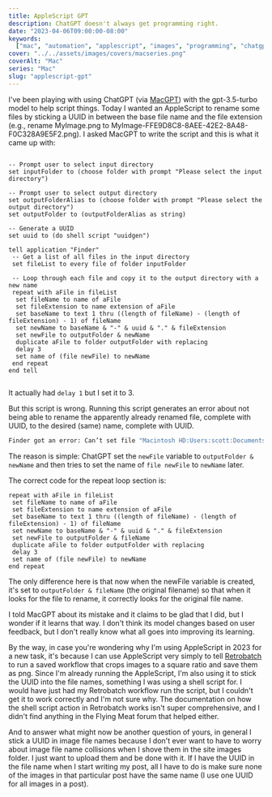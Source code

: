 ```yaml
---
title: AppleScript GPT
description: ChatGPT doesn't always get programming right.
date: "2023-04-06T09:00:00-08:00"
keywords:
  ["mac", "automation", "applescript", "images", "programming", "chatgpt"]
cover: "../../assets/images/covers/macseries.png"
coverAlt: "Mac"
series: "Mac"
slug: "applescript-gpt"
---
```


I've been playing with using ChatGPT (via [MacGPT](https://www.macgpt.com)) with the gpt-3.5-turbo model to help script things. Today I wanted an AppleScript to rename some files by sticking a UUID in between the base file name and the file extension (e.g., rename MyImage.png to MyImage-FFE9D8C8-8AEE-42E2-8A48-F0C328A9E5F2.png). I asked MacGPT to write the script and this is what it came up with:

```applescript

-- Prompt user to select input directory
set inputFolder to (choose folder with prompt "Please select the input directory")

-- Prompt user to select output directory
set outputFolderAlias to (choose folder with prompt "Please select the output directory")
set outputFolder to (outputFolderAlias as string)

-- Generate a UUID
set uuid to (do shell script "uuidgen")

tell application "Finder"
 -- Get a list of all files in the input directory
 set fileList to every file of folder inputFolder

 -- Loop through each file and copy it to the output directory with a new name
 repeat with aFile in fileList
  set fileName to name of aFile
  set fileExtension to name extension of aFile
  set baseName to text 1 thru ((length of fileName) - (length of fileExtension) - 1) of fileName
  set newName to baseName & "-" & uuid & "." & fileExtension
  set newFile to outputFolder & newName
  duplicate aFile to folder outputFolder with replacing
  delay 3
  set name of (file newFile) to newName
 end repeat
end tell


```

It actually had `delay 1` but I set it to 3.

But this script is wrong. Running this script generates an error about not being able to rename the apparently already renamed file, complete with UUID, to the desired (same) name, complete with UUID.

```sh frame="none"
Finder got an error: Can’t set file "Macintosh HD:Users:scott:Documents:Podcasts:FwB:BrewsImages:OUT:Cup_Shots_Kagoshima_800x-559DCE44-3B60-4CE9-8AEE-1A862C6498FA-CBC0F756-F7E3-4368-ACFB-98F4DC50E1BB.png" to "Cup_Shots_Kagoshima_800x-559DCE44-3B60-4CE9-8AEE-1A862C6498FA-CBC0F756-F7E3-4368-ACFB-98F4DC50E1BB.png".
```

The reason is simple: ChatGPT set the `newFile` variable to `outputFolder & newName` and then tries to set the name of `file newFile` to `newName` later.

The correct code for the repeat loop section is:

```applescript
repeat with aFile in fileList
 set fileName to name of aFile
 set fileExtension to name extension of aFile
 set baseName to text 1 thru ((length of fileName) - (length of fileExtension) - 1) of fileName
 set newName to baseName & "-" & uuid & "." & fileExtension
 set newFile to outputFolder & fileName
 duplicate aFile to folder outputFolder with replacing
 delay 3
 set name of (file newFile) to newName
end repeat
```

The only difference here is that now when the newFile variable is created, it's set to `outputFolder & fileName` (the original filename) so that when it looks for the file to rename, it correctly looks for the original file name.

I told MacGPT about its mistake and it claims to be glad that I did, but I wonder if it learns that way. I don't think its model changes based on user feedback, but I don't really know what all goes into improving its learning.

By the way, in case you're wondering why I'm using AppleScript in 2023 for a new task, it's because I can use AppleScript very simply to tell [Retrobatch](https://flyingmeat.com/retrobatch/) to run a saved workflow that crops images to a square ratio and save them as png. Since I'm already running the AppleScript, I'm also using it to stick the UUID into the file names, something I was using a shell script for. I would have just had my Retrobatch workflow run the script, but I couldn't get it to work correctly and I'm not sure why. The documentation on how the shell script action in Retrobatch works isn't super comprehensive, and I didn't find anything in the Flying Meat forum that helped either.

And to answer what might now be another question of yours, in general I stick a UUID in image file names because I don't ever want to have to worry about image file name collisions when I shove them in the site images folder. I just want to upload them and be done with it. If I have the UUID in the file name when I start writing my post, all I have to do is make sure none of the images in that particular post have the same name (I use one UUID for all images in a post).
